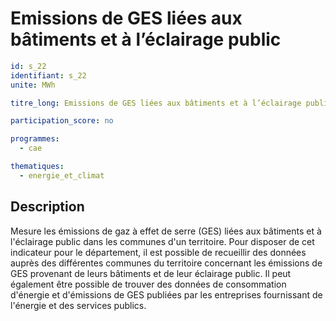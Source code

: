 # Emissions de GES liées aux bâtiments et à l’éclairage public

```yaml
id: s_22
identifiant: s_22
unite: MWh

titre_long: Emissions de GES liées aux bâtiments et à l’éclairage public (MWh)

participation_score: no

programmes:
  - cae

thematiques:
  - energie_et_climat
```
## Description
Mesure les émissions de gaz à effet de serre (GES) liées aux bâtiments et à l'éclairage public dans les communes d'un territoire. Pour disposer de cet indicateur pour le département, il est possible de recueillir des données auprès des différentes communes du territoire concernant les émissions de GES provenant de leurs bâtiments et de leur éclairage public. Il peut également être possible de trouver des données de consommation d'énergie et d'émissions de GES publiées par les entreprises fournissant de l'énergie et des services publics.
